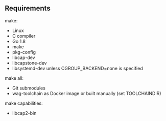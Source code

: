 ## Requirements

make:

- Linux
- C compiler
- Go 1.8
- make
- pkg-config
- libcap-dev
- libcapstone-dev
- libsystemd-dev unless CGROUP_BACKEND=none is specified

make all:

- Git submodules
- wag-toolchain as Docker image or built manually (set TOOLCHAINDIR)

make capabilities:

- libcap2-bin

